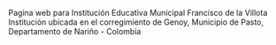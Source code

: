 Pagina web para Institución Educativa Municipal Francisco de la Villota
Institución ubicada en el corregimiento de Genoy, Municipio de Pasto, Departamento de Nariño - Colombia
